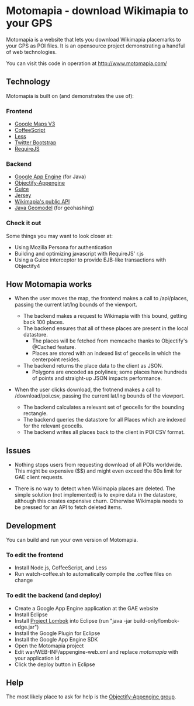 # Motomapia - download Wikimapia to your GPS

Motomapia is a website that lets you download Wikimapia placemarks to your GPS as POI files.  It
is an opensource project demonstrating a handful of web technologies.

You can visit this code in operation at http://www.motomapia.com/

## Technology

Motomapia is built on (and demonstrates the use of):

### Frontend
* [Google Maps V3](http://code.google.com/apis/maps/documentation/javascript/)
* [CoffeeScript](http://jashkenas.github.com/coffee-script/)
* [Less](http://lesscss.org/)
* [Twitter Bootstrap](http://twitter.github.com/bootstrap/)
* [RequireJS](http://requirejs.org/)

### Backend

* [Google App Engine](http://code.google.com/appengine/) (for Java)
* [Objectify-Appengine](http://code.google.com/p/objectify-appengine/)
* [Guice](http://code.google.com/p/google-guice/)
* [Jersey](http://jersey.java.net/)
* [Wikimapia's public API](http://wikimapia.org/api/)
* [Java Geomodel](http://code.google.com/p/javageomodel/) (for geohashing)

### Check it out

Some things you may want to look closer at:

* Using Mozilla Persona for authentication
* Building and optimizing javascript with RequireJS' r.js
* Using a Guice interceptor to provide EJB-like transactions with Objectify4

## How Motomapia works

* When the user moves the map, the frontend makes a call to /api/places, passing the current lat/lng bounds of the viewport.
	* The backend makes a request to Wikimapia with this bound, getting back 100 places.
	* The backend ensures that all of these places are present in the local datastore.
		* The places will be fetched from memcache thanks to Objectify's @Cached feature.
		* Places are stored with an indexed list of geocells in which the centerpoint resides.
	* The backend returns the place data to the client as JSON.
		* Polygons are encoded as polylines; some places have hundreds of points and straight-up JSON impacts performance.

* When the user clicks download, the frotnend makes a call to /download/poi.csv, passing the current lat/lng bounds of the viewport.
	* The backend calculates a relevant set of geocells for the bounding rectangle.
	* The backend queries the datastore for all Places which are indexed for the relevant geocells.
	* The backend writes all places back to the client in POI CSV format.

## Issues

* Nothing stops users from requesting download of all POIs worldwide.  This might be expensive ($$) and might even
exceed the 60s limit for GAE client requests.

* There is no way to detect when Wikimapia places are deleted.  The simple solution (not implemented) is to expire data
in the datastore, although this creates expensive churn.  Otherwise Wikimapia needs to be pressed for an API to fetch deleted items.

## Development

You can build and run your own version of Motomapia.

### To edit the frontend

* Install Node.js, CoffeeScript, and Less
* Run watch-coffee.sh to automatically compile the .coffee files on change

### To edit the backend (and deploy)

* Create a Google App Engine application at the GAE website
* Install Eclipse
* Install [Project Lombok](http://projectlombok.org/) into Eclipse (run "java -jar build-only/lombok-edge.jar")
* Install the Google Plugin for Eclipse
* Install the Google App Engine SDK
* Open the Motomapia project
* Edit war/WEB-INF/appengine-web.xml and replace *motomapia* with your application id
* Click the deploy button in Eclipse

## Help

The most likely place to ask for help is the [Objectify-Appengine group](http://groups.google.com/group/objectify-appengine).